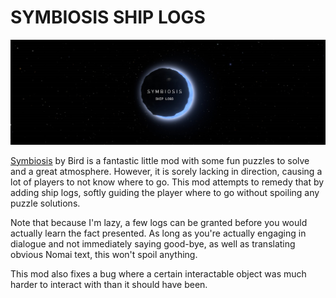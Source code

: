 # SYMBIOSIS SHIP LOGS
![SYMBIOSIS SHIP LOGS LOGO](ModIcon.png)

[Symbiosis](https://github.com/CrypticBird/Outer-Wilds-Symbiosis) by Bird is a fantastic little mod with some fun puzzles to solve and a great atmosphere. However, it is sorely lacking in direction, causing a lot of players to not know where to go. This mod attempts to remedy that by adding ship logs, softly guiding the player where to go without spoiling any puzzle solutions.

Note that because I'm lazy, a few logs can be granted before you would actually learn the fact presented. As long as you're actually engaging in dialogue and not immediately saying good-bye, as well as translating obvious Nomai text, this won't spoil anything.

This mod also fixes a bug where a certain interactable object was much harder to interact with than it should have been.
